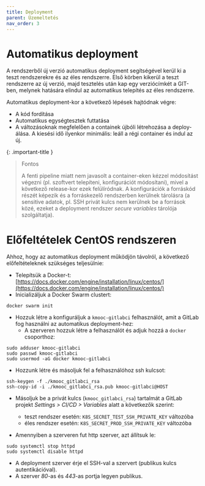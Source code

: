 ```yaml
---
title: Deployment
parent: Üzemeltetés
nav_order: 3
---
```

# Automatikus deployment

A rendszerből új verzió automatikus deployment segítségével kerül ki a teszt rendszerekre és az éles rendszerre. Első körben kikerül a teszt rendszerre az új verzió, majd tesztelés után kap egy verziócímkét a GIT-ben, melynek hatására elindul az automatikus telepítés az éles rendszerre.

Automatikus deployment-kor a következő lépések hajtódnak végre:

* A kód fordítása
* Automatikus egységtesztek futtatása
* A változásoknak megfelelően a containek újbóli létrehozása a deploy-álása. A kiesési idő ilyenkor minimális: leáll a régi container és indul az új.

{: .important-title }
> Fontos
> 
> A fenti pipeline miatt nem javasolt a container-eken kézzel módosítást végezni (pl. szoftvert telepíteni, konfigurációt módosítani), mivel a következő release-kor ezek felülíródnak. A konfigurációk a forráskód részét képezik és a forráskezelő rendszerben kerülnek tárolásra (a sensitive adatok, pl. SSH privát kulcs nem kerülnek be a források közé, ezeket a deployment rendszer *secure variables* tárolója szolgáltatja).

# Előfeltételek CentOS rendszeren

Ahhoz, hogy az automatikus deployment működjön távolról, a következő előfeltételeknek szükséges teljesülnie:

* Telepítsük a Docker-t: [https://docs.docker.com/engine/installation/linux/centos/](https://docs.docker.com/engine/installation/linux/centos/)
* Inicializáljuk a Docker Swarm clustert:
```
docker swarm init
```
* Hozzuk létre a konfiguráljuk a `kmooc-gitlabci` felhasználót, amit a GitLab fog használni az automatikus deployment-hez:
  * A szerveren hozzuk létre a felhasználót és adjuk hozzá a `docker` csoporthoz:
```
sudo adduser kmooc-gitlabci
sudo passwd kmooc-gitlabci
sudo usermod -aG docker kmooc-gitlabci
```
  * Hozzunk létre és másoljuk fel a felhasználóhoz ssh kulcsot:
```
ssh-keygen -f ./kmooc_gitlabci_rsa
ssh-copy-id -i ./kmooc_gitlabci_rsa.pub kmooc-gitlabci@HOST
```
  * Másoljuk be a privát kulcs (`kmooc_gitlabci_rsa`) tartalmát a GitLab projekt *Settings > CI/CD > Variables* alatt a következők szerint:
    * teszt rendszer esetén: `K8S_SECRET_TEST_SSH_PRIVATE_KEY` változóba
    * éles rendszer esetén: `K8S_SECRET_PROD_SSH_PRIVATE_KEY` változóba
  
* Amennyiben a szerveren fut http szerver, azt állítsuk le:
```
sudo systemctl stop httpd
sudo systemctl disable httpd
```
* A deployment szerver érje el SSH-val a szervert (publikus kulcs autentikációval).
* A szerver *80*-as és *443*-as portja legyen publikus.



